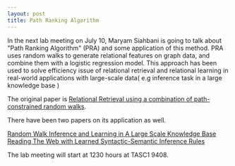 ```yaml
---
layout: post
title: Path Ranking Algorithm
---
```


In the next lab meeting on July 10, Maryam Siahbani is going to talk about "Path Ranking Algorithm" (PRA) and some application of this method. PRA uses random walks to generate relational features on graph data, and combine them with a logistic regression model. This approach has been used to solve efficiency issue of relational retrieval and relational learning in real-world applications with large-scale data( e.g inference task in a large knowledge base )

The original paper is <a href="http://www.cs.cmu.edu/~nlao/publication/2010/2010.ML.PRA.pdf">Relational Retrieval using a combination of path-constrained random walks</a>. 

There have been two papers on its application as well. 

<a href="http://www.cs.cmu.edu/~nlao/publication/2011/2011.emnlp.paper.pdf">Random Walk Inference and Learning in A Large Scale Knowledge Base</a>
<a href="http://www.cs.cmu.edu/~nlao/publication/2012/2012.emnlp.paper.pdf">Reading The Web with Learned Syntactic-Semantic Inference Rules</a>

The lab meeting will start at 1230 hours at TASC1 9408. 
